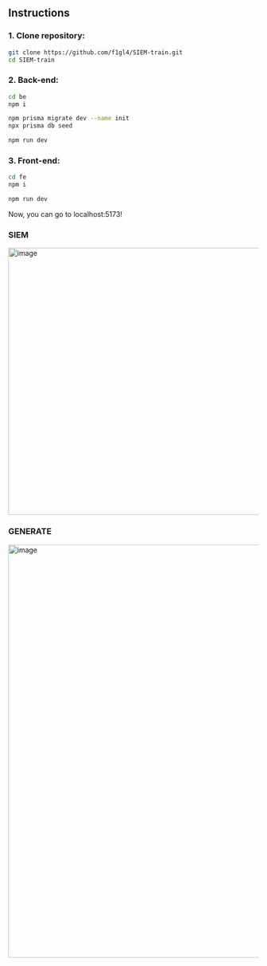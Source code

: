 ## Instructions

### 1. Clone repository:
```bash
git clone https://github.com/f1gl4/SIEM-train.git
cd SIEM-train
```

### 2. Back-end:
```bash
cd be
npm i

npm prisma migrate dev --name init
npx prisma db seed

npm run dev
```
### 3. Front-end:
```bash
cd fe
npm i

npm run dev
```

Now, you can go to localhost:5173!


### SIEM

<img width="1796" height="536" alt="image" src="https://github.com/user-attachments/assets/f8077748-ca82-4318-be2d-fa1d8215a540" />

### GENERATE

<img width="1796" height="829" alt="image" src="https://github.com/user-attachments/assets/95e9eabc-bcae-4641-9d19-949c1977548f" />
